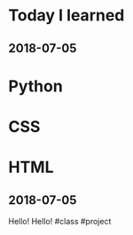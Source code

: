 # Today I learned
## 2018-07-05

# Python
# CSS
# HTML

## 2018-07-05
Hello! Hello!
#class
#project
